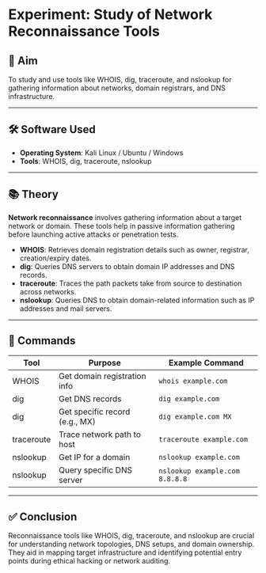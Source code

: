 # Experiment: Study of Network Reconnaissance Tools

## 🎯 Aim
To study and use tools like WHOIS, dig, traceroute, and nslookup for gathering information about networks, domain registrars, and DNS infrastructure.

---

## 🛠️ Software Used
- **Operating System**: Kali Linux / Ubuntu / Windows
- **Tools**: WHOIS, dig, traceroute, nslookup

---

## 📚 Theory
**Network reconnaissance** involves gathering information about a target network or domain. These tools help in passive information gathering before launching active attacks or penetration tests.

- **WHOIS**: Retrieves domain registration details such as owner, registrar, creation/expiry dates.
- **dig**: Queries DNS servers to obtain domain IP addresses and DNS records.
- **traceroute**: Traces the path packets take from source to destination across networks.
- **nslookup**: Queries DNS to obtain domain-related information such as IP addresses and mail servers.

---

## 🧪 Commands

| Tool       | Purpose                                | Example Command               |
|------------|----------------------------------------|-------------------------------|
| WHOIS      | Get domain registration info           | `whois example.com`           |
| dig        | Get DNS records                        | `dig example.com`             |
| dig        | Get specific record (e.g., MX)         | `dig example.com MX`          |
| traceroute | Trace network path to host             | `traceroute example.com`      |
| nslookup   | Get IP for a domain                    | `nslookup example.com`        |
| nslookup   | Query specific DNS server              | `nslookup example.com 8.8.8.8`|

---

## ✅ Conclusion
Reconnaissance tools like WHOIS, dig, traceroute, and nslookup are crucial for understanding network topologies, DNS setups, and domain ownership. They aid in mapping target infrastructure and identifying potential entry points during ethical hacking or network auditing.

